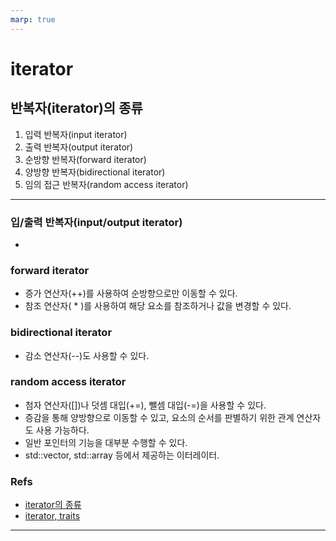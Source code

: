 ```yaml
---
marp: true
---
```


# iterator
## 반복자(iterator)의 종류
1. 입력 반복자(input iterator)
2. 출력 반복자(output iterator)
3. 순방향 반복자(forward iterator)
4. 양방향 반복자(bidirectional iterator)
5. 임의 접근 반복자(random access iterator)

---
### 입/출력 반복자(input/output iterator)
- 

### forward iterator
- 증가 연산자(++)를 사용하여 순방향으로만 이동할 수 있다.
- 참조 연산자( * )를 사용하여 해당 요소를 참조하거나 값을 변경할 수 있다.

### bidirectional iterator
- 감소 연산자(--)도 사용할 수 있다.

### random access iterator
- 첨자 연산자([])나 덧셈 대입(+=), 뺄셈 대입(-=)을 사용할 수 있다.
- 증감을 통해 양방향으로 이동할 수 있고, 요소의 순서를 판별하기 위한 관계 연산자도 사용 가능하다.
- 일반 포인터의 기능을 대부분 수행할 수 있다.
- std::vector, std::array 등에서 제공하는 이터레이터.

### Refs
- [iterator의 종류](http://www.tcpschool.com/cpp/cpp_iterator_category)
- [iterator, traits](http://egloos.zum.com/sweeper/v/3007176)
---
